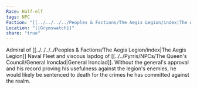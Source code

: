 ```yaml
---
Race: Half-elf
tags: NPC
Faction: "[[../../../../Peoples & Factions/The Aegis Legion/index|The Aegis Legion]]"
Location: "[[Grymswatch]]"
share: "true"
---
```



Admiral of [[../../../../Peoples & Factions/The Aegis Legion/index|The Aegis Legion]] Naval Fleet and viscous lapdog of [[../../Pyrris/NPCs/The Queen's Council/General Ironclad|General Ironclad]]. Without the general's approval and his record proving his usefulness against the legion's enemies, he would likely be sentenced to death for the crimes he has committed against the realm. 